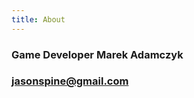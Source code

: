 ```yaml
---
title: About
---
```


### Game Developer Marek Adamczyk
### [jasonspine@gmail.com](mailto:jasonspine@gmail.com)

